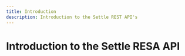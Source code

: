 ```yaml
---
title: Introduction
description: Introduction to the Settle REST API's
---
```

# Introduction to the Settle RESA API